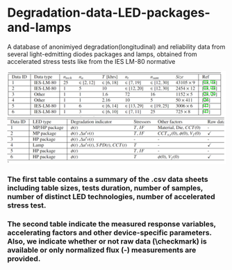 # Degradation-data-LED-packages-and-lamps
A database of anonimiyed degradation(longitudinal) and reliability data from several light-edmitting diodes packages and lamps, obtained from accelerated stress tests like from the IES LM-80 normative




![plot](/Descriptive_Tables_LED_data.png?raw=true)

### The first table contains a summary of the .csv data sheets including table sizes, tests duration, number of samples, number of distinct LED technologies, number of accelerated stress test.
### The second table indicate the measured response variables, accelerating factors and other device-specific parameters. Also, we indicate whether or not raw data (\checkmark) is available or only normalized flux (-) measurements are provided.  
